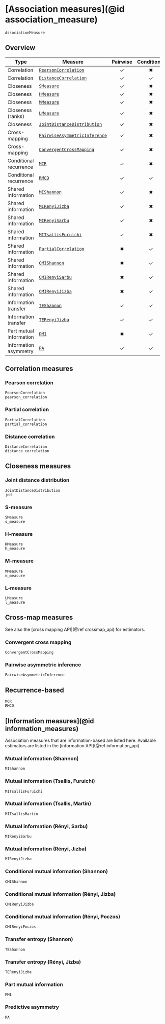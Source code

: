 # [Association measures](@id association_measure)

```@docs
AssociationMeasure
```

## Overview

| Type                    | Measure                               | Pairwise | Conditional | Function version               |
| ----------------------- | ------------------------------------- | :------: | :---------: | ------------------------------ |
| Correlation             | [`PearsonCorrelation`](@ref)          |    ✓    |     ✖      | [`pearson_correlation`](@ref)  |
| Correlation             | [`DistanceCorrelation`](@ref)         |    ✓    |     ✓      | [`distance_correlation`](@ref) |
| Closeness               | [`SMeasure`](@ref)                    |    ✓    |     ✖      | [`s_measure`](@ref)            |
| Closeness               | [`HMeasure`](@ref)                    |    ✓    |     ✖      | [`h_measure`](@ref)            |
| Closeness               | [`MMeasure`](@ref)                    |    ✓    |     ✖      | [`m_measure`](@ref)            |
| Closeness (ranks)       | [`LMeasure`](@ref)                    |    ✓    |     ✖      | [`l_measure`](@ref)            |
| Closeness               | [`JointDistanceDistribution`](@ref)   |    ✓    |     ✖      | [`jdd`](@ref)                  |
| Cross-mapping           | [`PairwiseAsymmetricInference`](@ref) |    ✓    |     ✖      | [`crossmap`](@ref)             |
| Cross-mapping           | [`ConvergentCrossMapping`](@ref)      |    ✓    |     ✖      | [`crossmap`](@ref)             |
| Conditional recurrence  | [`MCR`](@ref)                         |    ✓    |     ✖      | [`mcr`](@ref)                  |
| Conditional recurrence  | [`RMCD`](@ref)                        |    ✓    |     ✓      | [`rmcd`](@ref)                 |
| Shared information      | [`MIShannon`](@ref)                   |    ✓    |     ✖      | [`mutualinfo`](@ref)           |
| Shared information      | [`MIRenyiJizba`](@ref)                |    ✓    |     ✖      | [`mutualinfo`](@ref)           |
| Shared information      | [`MIRenyiSarbu`](@ref)                |    ✓    |     ✖      | [`mutualinfo`](@ref)           |
| Shared information      | [`MITsallisFuruichi`](@ref)           |    ✓    |     ✖      | [`mutualinfo`](@ref)           |
| Shared information      | [`PartialCorrelation`](@ref)          |    ✖    |     ✓      | [`partial_correlation`](@ref)  |
| Shared information      | [`CMIShannon`](@ref)                  |    ✖    |     ✓      | [`condmutualinfo`](@ref)       |
| Shared information      | [`CMIRenyiSarbu`](@ref)               |    ✖    |     ✓      | [`condmutualinfo`](@ref)       |
| Shared information      | [`CMIRenyiJizba`](@ref)               |    ✖    |     ✓      | [`condmutualinfo`](@ref)       |
| Information transfer    | [`TEShannon`](@ref)                   |    ✓    |     ✓      | [`transferentropy`](@ref)      |
| Information transfer    | [`TERenyiJizba`](@ref)                |    ✓    |     ✓      | [`transferentropy`](@ref)      |
| Part mutual information | [`PMI`](@ref)                         |    ✖    |     ✓      | [`pmi`](@ref)                  |
| Information asymmetry   | [`PA`](@ref)                          |    ✓    |     ✓      | [`asymmetry`](@ref)            |

## Correlation measures

### Pearson correlation

```@docs
PearsonCorrelation
pearson_correlation
```

### Partial correlation

```@docs
PartialCorrelation
partial_correlation
```

### Distance correlation

```@docs
DistanceCorrelation
distance_correlation
```

## Closeness measures

### Joint distance distribution

```@docs
JointDistanceDistribution
jdd
```

### S-measure

```@docs
SMeasure
s_measure
```

### H-measure

```@docs
HMeasure
h_measure
```

### M-measure

```@docs
MMeasure
m_measure
```

### L-measure

```@docs
LMeasure
l_measure
```

## Cross-map measures

See also the [cross mapping API](@ref crossmap_api) for estimators.

### Convergent cross mapping

```@docs
ConvergentCrossMapping
```

### Pairwise asymmetric inference

```@docs
PairwiseAsymmetricInference
```

## Recurrence-based

```@docs
MCR
RMCD
```

## [Information measures](@id information_measures)

Association measures that are information-based are listed here. Available estimators
are listed in the [information API](@ref information_api).

### Mutual information (Shannon)

```@docs
MIShannon
```

### Mutual information (Tsallis, Furuichi)

```@docs
MITsallisFuruichi
```

### Mutual information (Tsallis, Martin)

```@docs
MITsallisMartin
```

### Mutual information (Rényi, Sarbu)

```@docs
MIRenyiSarbu
```

### Mutual information (Rényi, Jizba)

```@docs
MIRenyiJizba
```

### Conditional mutual information (Shannon)

```@docs
CMIShannon
```

### Conditional mutual information (Rényi, Jizba)

```@docs
CMIRenyiJizba
```

### Conditional mutual information (Rényi, Poczos)

```@docs
CMIRenyiPoczos
```

### Transfer entropy (Shannon)

```@docs
TEShannon
```

### Transfer entropy (Rényi, Jizba)

```@docs
TERenyiJizba
```

### Part mutual information

```@docs
PMI
```

### Predictive asymmetry

```@docs
PA
```
